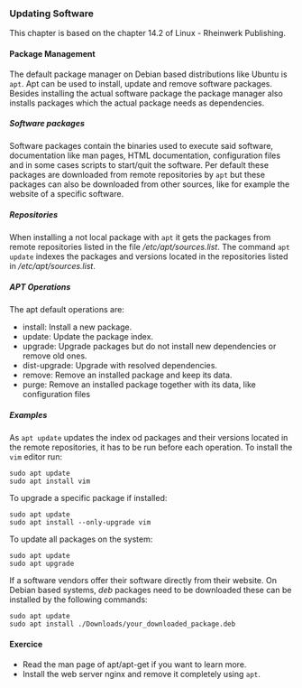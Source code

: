 ### Updating Software

This chapter is based on the chapter 14.2 of Linux - Rheinwerk Publishing.

#### Package Management

The default package manager on Debian based distributions like Ubuntu is `apt`. 
Apt can be used to install, update and remove software packages.
Besides installing the actual software package the package manager also installs packages which the actual package needs as dependencies.

##### Software packages

Software packages contain the binaries used to execute said software, documentation like man pages, HTML documentation, configuration files and in some cases scripts to start/quit the software.
Per default these packages are downloaded from remote repositories by `apt` but these packages can also be downloaded from other sources, like for example the website of a specific software.

##### Repositories

When installing a not local package with `apt` it gets the packages from remote repositories listed in the file */etc/apt/sources.list*.
The command `apt update` indexes the packages and versions located in the repositories listed in */etc/apt/sources.list*.

##### APT Operations

The apt default operations are:

- install: Install a new package.
- update: Update the package index.
- upgrade: Upgrade packages but do not install new dependencies or remove old ones.
- dist-upgrade: Upgrade with resolved dependencies.
- remove: Remove an installed package and keep its data.
- purge: Remove an installed package together with its data, like configuration files

##### Examples

As `apt update` updates the index od packages and their versions located in the remote repositories, it has to be run before each operation.
To install the `vim` editor run: 

~~~~
sudo apt update
sudo apt install vim
~~~~

To upgrade a specific package if installed:

~~~~
sudo apt update
sudo apt install --only-upgrade vim
~~~~

To update all packages on the system:

~~~~
sudo apt update
sudo apt upgrade
~~~~

If a software vendors offer their software directly from their website. On Debian based systems, *deb* packages need to be downloaded these can be installed by the following commands:

~~~~
sudo apt update
sudo apt install ./Downloads/your_downloaded_package.deb
~~~~

#### Exercice 
- Read the man page of apt/apt-get if you want to learn more.
- Install the web server nginx and remove it completely using `apt`. 
